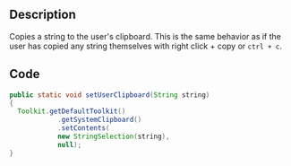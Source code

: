 ## Description
Copies a string to the user's clipboard. This is the same behavior as if the user has copied any string themselves with right click + copy or 
`ctrl + c`.

## Code
```java
public static void setUserClipboard(String string)
{
  Toolkit.getDefaultToolkit()
            .getSystemClipboard()
            .setContents(
            new StringSelection(string),
            null);
}
```